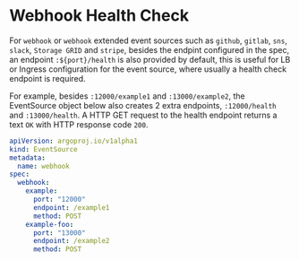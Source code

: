 # Webhook Health Check

For `webhook` or `webhook` extended event sources such as `github`, `gitlab`,
`sns`, `slack`, `Storage GRID` and `stripe`, besides the endpint configured in
the spec, an endpoint `:${port}/health` is also provided by default, this is
useful for LB or Ingress configuration for the event source, where usually a
health check endpoint is required.

For example, besides `:12000/example1` and `:13000/example2`, the EventSource
object below also creates 2 extra endpoints, `:12000/health` and
`:13000/health`. A HTTP GET request to the health endpoint returns a text `OK`
with HTTP response code `200`.

```yaml
apiVersion: argoproj.io/v1alpha1
kind: EventSource
metadata:
  name: webhook
spec:
  webhook:
    example:
      port: "12000"
      endpoint: /example1
      method: POST
    example-foo:
      port: "13000"
      endpoint: /example2
      method: POST
```
